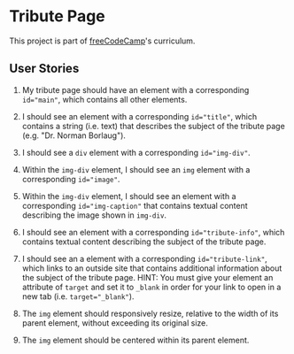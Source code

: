 # Tribute Page

This project is part of [freeCodeCamp](https://www.freecodecamp.org/)'s curriculum.

## User Stories

1. My tribute page should have an element with a corresponding `id="main"`, which contains all other elements.

2. I should see an element with a corresponding `id="title"`, which contains a string (i.e. text) that describes the subject of the tribute page (e.g. "Dr. Norman Borlaug").

3. I should see a `div` element with a corresponding `id="img-div"`.

4. Within the `img-div` element, I should see an `img` element with a corresponding `id="image"`.

5. Within the `img-div` element, I should see an element with a corresponding `id="img-caption"` that contains textual content describing the image shown in `img-div`.

6. I should see an element with a corresponding `id="tribute-info"`, which contains textual content describing the subject of the tribute page.

7. I should see an a element with a corresponding `id="tribute-link"`, which links to an outside site that contains additional information about the subject of the tribute page. HINT: You must give your element an attribute of `target` and set it to `_blank` in order for your link to open in a new tab (i.e. `target="_blank"`).

8. The `img` element should responsively resize, relative to the width of its parent element, without exceeding its original size.

9. The `img` element should be centered within its parent element.